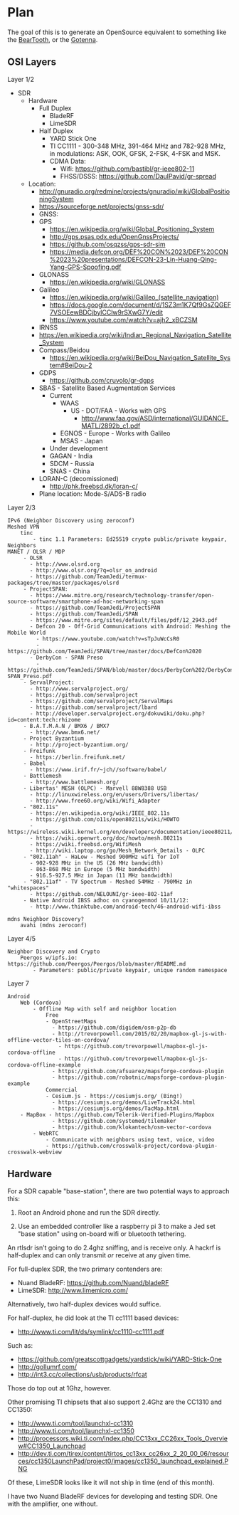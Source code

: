 # Plan

The goal of this is to generate an OpenSource equivalent to something like the [BearTooth](http://beartooth.com), or the [Gotenna](http://www.gotenna.com/).

## OSI Layers

Layer 1/2

* SDR
  * Hardware
    * Full Duplex
      * BladeRF
      * LimeSDR
    * Half Duplex
      * YARD Stick One
      * TI CC1111 - 300-348 MHz, 391-464 MHz and 782-928 MHz, in modulations: ASK, OOK, GFSK, 2-FSK, 4-FSK and MSK.
      * CDMA Data:
        * Wifi: https://github.com/bastibl/gr-ieee802-11
        * FHSS/DSSS: https://github.com/DaulPavid/gr-spread
  * Location:
    * http://gnuradio.org/redmine/projects/gnuradio/wiki/GlobalPositioningSystem
    * https://sourceforge.net/projects/gnss-sdr/
    * GNSS:
     * GPS
       * https://en.wikipedia.org/wiki/Global_Positioning_System 
       * http://gps.psas.pdx.edu/OpenGnssProjects/
       * https://github.com/osqzss/gps-sdr-sim
       * https://media.defcon.org/DEF%20CON%2023/DEF%20CON%2023%20presentations/DEFCON-23-Lin-Huang-Qing-Yang-GPS-Spoofing.pdf
     * GLONASS
       * https://en.wikipedia.org/wiki/GLONASS
     * Galileo
       * https://en.wikipedia.org/wiki/Galileo_(satellite_navigation)
       * https://docs.google.com/document/d/1SZ3m1K7Qf9GsZQGEF7VSOEewBDCjbylCClw9rSXwG7Y/edit
       * https://www.youtube.com/watch?v=ajh2_xBCZSM
     * IRNSS
      * https://en.wikipedia.org/wiki/Indian_Regional_Navigation_Satellite_System
     * Compass/Beidou
       * https://en.wikipedia.org/wiki/BeiDou_Navigation_Satellite_System#BeiDou-2
    * GDPS
      * https://github.com/cruvolo/gr-dgps
    * SBAS - Satellite Based Augmentation Services
      * Current
        * WAAS
          * US - DOT/FAA - Works with GPS
            *  http://www.faa.gov/ASD/international/GUIDANCE_MATL/2892b_c1.pdf
        * EGNOS - Europe - Works with Galileo 
        * MSAS - Japan
      *  Under development
        * GAGAN - India
        * SDCM - Russia
        * SNAS - China
    * LORAN-C (decomissioned)
      - http://phk.freebsd.dk/loran-c/
    * Plane location: Mode-S/ADS-B radio

Layer 2/3

    IPv6 (Neighbor Discovery using zeroconf)
    Meshed VPN
        tinc
            - tinc 1.1 Parameters: Ed25519 crypto public/private keypair, Neighbors
    MANET / OLSR / MDP
         - OLSR
           - http://www.olsrd.org
           - http://www.olsr.org/?q=olsr_on_android
           - https://github.com/TeamJedi/termux-packages/tree/master/packages/olsrd
         - ProjectSPAN:
           - https://www.mitre.org/research/technology-transfer/open-source-software/smartphone-ad-hoc-networking-span
           - https://github.com/TeamJedi/ProjectSPAN
           - https://github.com/TeamJedi/SPAN
           - https://www.mitre.org/sites/default/files/pdf/12_2943.pdf
           - Defcon 20 - Off-Grid Communications with Android: Meshing the Mobile World
             - https://www.youtube.com/watch?v=sTpJuWcCsR0
             - https://github.com/TeamJedi/SPAN/tree/master/docs/DefCon%2020
           - DerbyCon - SPAN Preso
             -  https://github.com/TeamJedi/SPAN/blob/master/docs/DerbyCon%202/DerbyCon-SPAN_Preso.pdf
         - ServalProject:
           - http://www.servalproject.org/
           - https://github.com/servalproject
           - https://github.com/servalproject/ServalMaps
           - https://github.com/servalproject/lbard
           - http://developer.servalproject.org/dokuwiki/doku.php?id=content:tech:rhizome
         - B.A.T.M.A.N / BMX6 / BMX7
           - http://www.bmx6.net/
         - Project Byzantium
           - http://project-byzantium.org/
         - Freifunk
           - https://berlin.freifunk.net/
         - Babel
           - https://www.irif.fr/~jch//software/babel/
         - Battlemesh
           - http://www.battlemesh.org/
         - Libertas' MESH (OLPC) - Marvell 88W8388 USB
           - http://linuxwireless.org/en/users/Drivers/libertas/
           - http://www.free60.org/wiki/Wifi_Adapter
         - "802.11s"
           - https://en.wikipedia.org/wiki/IEEE_802.11s
           - https://github.com/o11s/open80211s/wiki/HOWTO
           - https://wireless.wiki.kernel.org/en/developers/documentation/ieee80211/802.11s
           - https://wiki.openwrt.org/doc/howto/mesh.80211s
           - https://wiki.freebsd.org/WifiMesh
           - http://wiki.laptop.org/go/Mesh_Network_Details - OLPC
         - "802.11ah" - HaLow - Meshed 900MHz wifi for IoT
           - 902-928 MHz in the US (26 MHz bandwidth)
           - 863-868 MHz in Europe (5 MHz bandwidth)
           - 916.5-927.5 MHz in Japan (11 MHz bandwidth)
         - "802.11af" - TV Spectrum - Meshed 54MHz - 790MHz in "whitespaces"
           - https://github.com/NELOUNI/gr-ieee-802-11af
         - Native Android IBSS adhoc on cyanogenmod 10/11/12:
           - http://www.thinktube.com/android-tech/46-android-wifi-ibss

    mdns Neighbor Discovery?
        avahi (mdns zeroconf)

Layer 4/5

    Neighbor Discovery and Crypto
        Peergos w/ipfs.io: https://github.com/Peergos/Peergos/blob/master/README.md
            - Parameters: public/private keypair, unique random namespace

Layer 7

    Android
        Web (Cordova)
            - Offline Map with self and neighbor location
                Free
                - OpenStreetMaps
                  - https://github.com/digidem/osm-p2p-db
                  - http://trevorpowell.com/2015/02/20/mapbox-gl-js-with-offline-vector-tiles-on-cordova/
                    - https://github.com/trevorpowell/mapbox-gl-js-cordova-offline
                    - https://github.com/trevorpowell/mapbox-gl-js-cordova-offline-example
                  - https://github.com/afsuarez/mapsforge-cordova-plugin
                  - https://github.com/robotnic/mapsforge-cordova-plugin-example
                Commercial
                - Cesium.js - https://cesiumjs.org/ (Bing!)
                  - https://cesiumjs.org/demos/LiveTrack24.html
                  - https://cesiumjs.org/demos/TacMap.html
		- MapBox - https://github.com/Telerik-Verified-Plugins/Mapbox
                  - https://github.com/systemed/tilemaker
                  - https://github.com/klokantech/osm-vector-cordova
            - WebRTC
                - Communicate with neighbors using text, voice, video
                - https://github.com/crosswalk-project/cordova-plugin-crosswalk-webview

## Hardware

For a SDR capable "base-station", there are two potential ways to approach this:

1. Root an Android phone and run the SDR directly.

2. Use an embedded controller like a raspberry pi 3 to make a Jed set "base station" using on-board wifi or bluetooth tethering.

An rtlsdr isn’t going to do 2.4ghz sniffing, and is receive only.
A hackrf is half-duplex and can only transmit _or_ receive at any given time.

For full-duplex SDR, the two primary contenders are:

 - Nuand BladeRF: https://github.com/Nuand/bladeRF
 - LimeSDR: http://www.limemicro.com/

Alternatively, two half-duplex devices would suffice.

For half-duplex, he did look at the TI cc1111 based devices:

  - http://www.ti.com/lit/ds/symlink/cc1110-cc1111.pdf

Such as:

  - https://github.com/greatscottgadgets/yardstick/wiki/YARD-Stick-One
  - http://gollumrf.com/
  - http://int3.cc/collections/usb/products/rfcat

Those do top out at 1Ghz, however.

Other promising TI chipsets that also support 2.4Ghz are the CC1310 and CC1350:

  - http://www.ti.com/tool/launchxl-cc1310
  - http://www.ti.com/tool/launchxl-cc1350
  - http://processors.wiki.ti.com/index.php/CC13xx_CC26xx_Tools_Overview#CC1350_Launchpad
  - http://dev.ti.com/tirex/content/tirtos_cc13xx_cc26xx_2_20_00_06/resources/cc1350LaunchPad/project0/images/cc1350_launchpad_explained.PNG

Of these, LimeSDR looks like it will not ship in time (end of this month).

I have two Nuand BladeRF devices for developing and testing SDR. One with the amplifier, one without.

